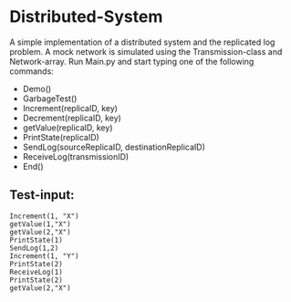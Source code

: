 Distributed-System
==================
A simple implementation of a distributed system and the replicated log problem. A mock network is simulated using the Transmission-class and Network-array.
Run Main.py and start typing one of the following commands:
- Demo()
- GarbageTest()
- Increment(replicaID, key)
- Decrement(replicaID, key)
- getValue(replicaID, key)
- PrintState(replicaID)
- SendLog(sourceReplicaID, destinationReplicaID)
- ReceiveLog(transmissionID)
- End()


## Test-input:

    Increment(1, "X")
    getValue(1,"X")
    getValue(2,"X")
    PrintState(1)
    SendLog(1,2)
    Increment(1, "Y")
    PrintState(2)
    ReceiveLog(1)
    PrintState(2)
    getValue(2,"X")